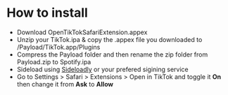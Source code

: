 # How to install
  - Download OpenTikTokSafariExtension.appex 
  - Unzip your TikTok.ipa & copy the .appex file you downloaded to /Payload/TikTok.app/Plugins
  - Compress the Payload folder and then rename the zip folder from Payload.zip to Spotify.ipa 
  - Sideload using [Sideloadly](https://sideloadly.io/) or your prefered sigining service
  - Go to Settings > Safari > Extensions > Open in TikTok and toggle it **On** then change it from **Ask** to **Allow** 
